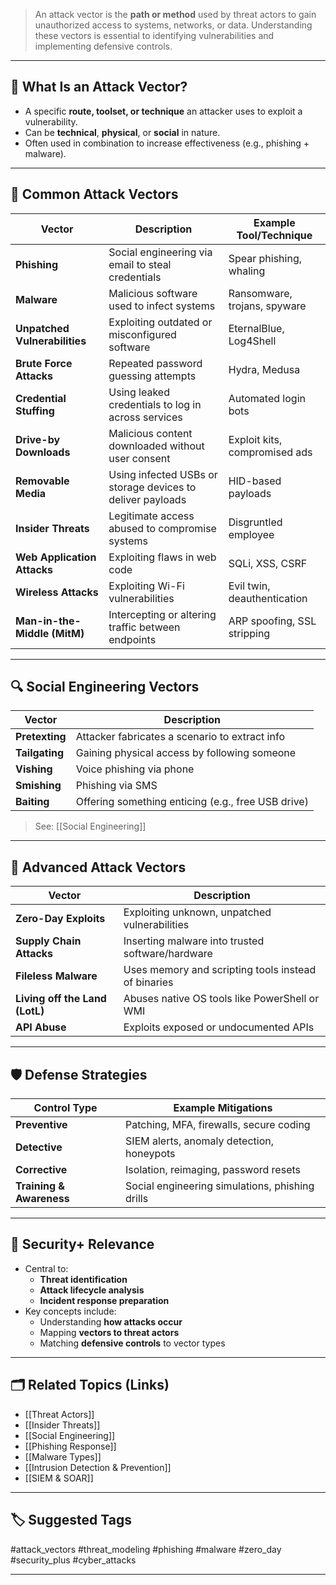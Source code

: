 > An attack vector is the **path or method** used by threat actors to gain unauthorized access to systems, networks, or data. Understanding these vectors is essential to identifying vulnerabilities and implementing defensive controls.

---

## 📌 What Is an Attack Vector?

- A specific **route, toolset, or technique** an attacker uses to exploit a vulnerability.
- Can be **technical**, **physical**, or **social** in nature.
- Often used in combination to increase effectiveness (e.g., phishing + malware).

---

## 🧠 Common Attack Vectors

| Vector                     | Description                                                      | Example Tool/Technique         |
|----------------------------|------------------------------------------------------------------|-------------------------------|
| **Phishing**               | Social engineering via email to steal credentials               | Spear phishing, whaling       |
| **Malware**                | Malicious software used to infect systems                       | Ransomware, trojans, spyware  |
| **Unpatched Vulnerabilities** | Exploiting outdated or misconfigured software                  | EternalBlue, Log4Shell        |
| **Brute Force Attacks**    | Repeated password guessing attempts                             | Hydra, Medusa                 |
| **Credential Stuffing**    | Using leaked credentials to log in across services              | Automated login bots          |
| **Drive-by Downloads**     | Malicious content downloaded without user consent               | Exploit kits, compromised ads |
| **Removable Media**        | Using infected USBs or storage devices to deliver payloads       | HID-based payloads            |
| **Insider Threats**        | Legitimate access abused to compromise systems                  | Disgruntled employee           |
| **Web Application Attacks**| Exploiting flaws in web code                                    | SQLi, XSS, CSRF               |
| **Wireless Attacks**       | Exploiting Wi-Fi vulnerabilities                                | Evil twin, deauthentication   |
| **Man-in-the-Middle (MitM)** | Intercepting or altering traffic between endpoints             | ARP spoofing, SSL stripping   |

---

## 🔍 Social Engineering Vectors

| Vector               | Description                                 |
|----------------------|---------------------------------------------|
| **Pretexting**        | Attacker fabricates a scenario to extract info |
| **Tailgating**        | Gaining physical access by following someone |
| **Vishing**           | Voice phishing via phone                    |
| **Smishing**          | Phishing via SMS                            |
| **Baiting**           | Offering something enticing (e.g., free USB drive) |

> See: [[Social Engineering]]

---

## 🧰 Advanced Attack Vectors

| Vector                     | Description                                                |
|----------------------------|------------------------------------------------------------|
| **Zero-Day Exploits**       | Exploiting unknown, unpatched vulnerabilities             |
| **Supply Chain Attacks**    | Inserting malware into trusted software/hardware          |
| **Fileless Malware**        | Uses memory and scripting tools instead of binaries       |
| **Living off the Land (LotL)** | Abuses native OS tools like PowerShell or WMI         |
| **API Abuse**               | Exploits exposed or undocumented APIs                     |

---

## 🛡 Defense Strategies

| Control Type       | Example Mitigations                                  |
|--------------------|------------------------------------------------------|
| **Preventive**      | Patching, MFA, firewalls, secure coding             |
| **Detective**       | SIEM alerts, anomaly detection, honeypots           |
| **Corrective**      | Isolation, reimaging, password resets               |
| **Training & Awareness** | Social engineering simulations, phishing drills |

---

## 🧠 Security+ Relevance

- Central to:
  - **Threat identification**
  - **Attack lifecycle analysis**
  - **Incident response preparation**
- Key concepts include:
  - Understanding **how attacks occur**
  - Mapping **vectors to threat actors**
  - Matching **defensive controls** to vector types

---

## 🗂 Related Topics (Links)

- [[Threat Actors]]
- [[Insider Threats]]
- [[Social Engineering]]
- [[Phishing Response]]
- [[Malware Types]]
- [[Intrusion Detection & Prevention]]
- [[SIEM & SOAR]]

---

## 🏷 Suggested Tags

#attack_vectors #threat_modeling #phishing #malware #zero_day #security_plus #cyber_attacks

---
